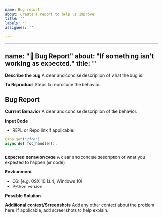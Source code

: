 ```yaml
---
name: Bug report
about: Create a report to help us improve
title: ''
labels: ''
assignees: ''

---
```


---
name: "🐛 Bug Report"
about: "If something isn't working as expected."
title: ''
---

**Describe the bug**
A clear and concise description of what the bug is.

**To Reproduce**
Steps to reproduce the behavior.

## Bug Report

**Current Behavior**
A clear and concise description of the behavior.

**Input Code**
- REPL or Repo link if applicable:

```python
@app.get("/foo")
async def foo_handler():
    ...
```

**Expected behavior/code**
A clear and concise description of what you expected to happen (or code).

**Environment**
- OS: [e.g. OSX 10.13.4, Windows 10]
- Python version

**Possible Solution**
<!--- Only if you have suggestions on a fix for the bug -->

**Additional context/Screenshots**
Add any other context about the problem here. If applicable, add screenshots to help explain.
